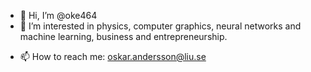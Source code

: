 - 👋 Hi, I’m @oke464
- 👀 I’m interested in physics, computer graphics, neural networks and machine learning, business and entrepreneurship.
<!---
#- 🌱 I’m currently learning 
#- 💞️ I’m looking to collaborate on ...
- 📫 How to reach me: oskan803@student.liu.se
--->
- 📫 How to reach me: oskar.andersson@liu.se
<!---
oke464/oke464 is a ✨ special ✨ repository because its `README.md` (this file) appears on your GitHub profile.
You can click the Preview link to take a look at your changes.
--->
